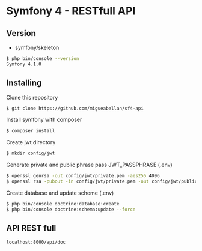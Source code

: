 # Symfony 4 - RESTfull API 


## Version

- symfony/skeleton

```sh
$ php bin/console --version
Symfony 4.1.0
```


## Installing

Clone this repository

```sh
$ git clone https://github.com/migueabellan/sf4-api
```

Install symfony with composer

```sh
$ composer install
```

Create jwt directory

```sh
$ mkdir config/jwt
```

Generate private and public phrase pass JWT_PASSPHRASE (.env)

```sh
$ openssl genrsa -out config/jwt/private.pem -aes256 4096
$ openssl rsa -pubout -in config/jwt/private.pem -out config/jwt/public.pem
```

Create database and update scheme (.env)
```sh
$ php bin/console doctrine:database:create
$ php bin/console doctrine:schema:update --force
```


## API REST full

```sh
localhost:8000/api/doc
```